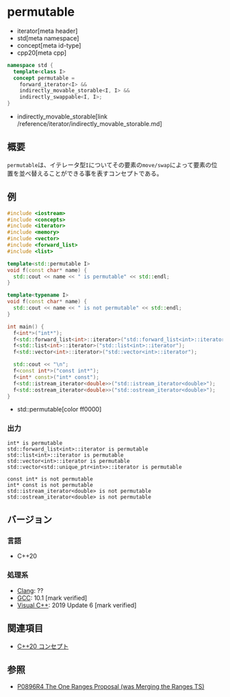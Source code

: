 # permutable
* iterator[meta header]
* std[meta namespace]
* concept[meta id-type]
* cpp20[meta cpp]

```cpp
namespace std {
  template<class I>
  concept permutable =
    forward_iterator<I> &&
    indirectly_movable_storable<I, I> &&
    indirectly_swappable<I, I>;
}
```
* indirectly_movable_storable[link /reference/iterator/indirectly_movable_storable.md]

## 概要

`permutable`は、イテレータ型`I`についてその要素の`move/swap`によって要素の位置を並べ替えることができる事を表すコンセプトである。

## 例
```cpp example
#include <iostream>
#include <concepts>
#include <iterator>
#include <memory>
#include <vector>
#include <forward_list>
#include <list>

template<std::permutable I>
void f(const char* name) {
  std::cout << name << " is permutable" << std::endl;
}

template<typename I>
void f(const char* name) {
  std::cout << name << " is not permutable" << std::endl;
}

int main() {
  f<int*>("int*");
  f<std::forward_list<int>::iterator>("std::forward_list<int>::iterator");
  f<std::list<int>::iterator>("std::list<int>::iterator");
  f<std::vector<int>::iterator>("std::vector<int>::iterator");

  std::cout << "\n";
  f<const int*>("const int*");
  f<int* const>("int* const");
  f<std::istream_iterator<double>>("std::istream_iterator<double>");
  f<std::ostream_iterator<double>>("std::ostream_iterator<double>");
}
```
* std::permutable[color ff0000]

### 出力
```
int* is permutable
std::forward_list<int>::iterator is permutable
std::list<int>::iterator is permutable
std::vector<int>::iterator is permutable
std::vector<std::unique_ptr<int>>::iterator is permutable

const int* is not permutable
int* const is not permutable
std::istream_iterator<double> is not permutable
std::ostream_iterator<double> is not permutable
```

## バージョン
### 言語
- C++20

### 処理系
- [Clang](/implementation.md#clang): ??
- [GCC](/implementation.md#gcc): 10.1 [mark verified]
- [Visual C++](/implementation.md#visual_cpp): 2019 Update 6 [mark verified]

## 関連項目

- [C++20 コンセプト](/lang/cpp20/concepts.md)

## 参照

- [P0896R4 The One Ranges Proposal (was Merging the Ranges TS)](http://www.open-std.org/jtc1/sc22/wg21/docs/papers/2018/p0896r4.pdf)

